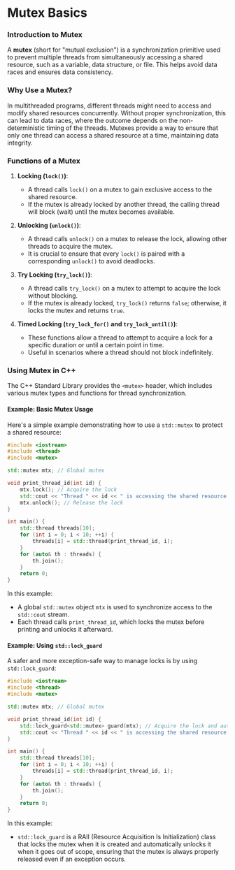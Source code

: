 # Mutex Basics

### Introduction to Mutex

A **mutex** (short for "mutual exclusion") is a synchronization primitive used to prevent multiple threads from simultaneously accessing a shared resource, such as a variable, data structure, or file. This helps avoid data races and ensures data consistency.

### Why Use a Mutex?

In multithreaded programs, different threads might need to access and modify shared resources concurrently. Without proper synchronization, this can lead to data races, where the outcome depends on the non-deterministic timing of the threads. Mutexes provide a way to ensure that only one thread can access a shared resource at a time, maintaining data integrity.

### Functions of a Mutex

1. **Locking (`lock()`)**:

   - A thread calls `lock()` on a mutex to gain exclusive access to the shared resource.
   - If the mutex is already locked by another thread, the calling thread will block (wait) until the mutex becomes available.

2. **Unlocking (`unlock()`)**:

   - A thread calls `unlock()` on a mutex to release the lock, allowing other threads to acquire the mutex.
   - It is crucial to ensure that every `lock()` is paired with a corresponding `unlock()` to avoid deadlocks.

3. **Try Locking (`try_lock()`)**:

   - A thread calls `try_lock()` on a mutex to attempt to acquire the lock without blocking.
   - If the mutex is already locked, `try_lock()` returns `false`; otherwise, it locks the mutex and returns `true`.

4. **Timed Locking (`try_lock_for()` and `try_lock_until()`)**:
   - These functions allow a thread to attempt to acquire a lock for a specific duration or until a certain point in time.
   - Useful in scenarios where a thread should not block indefinitely.

### Using Mutex in C++

The C++ Standard Library provides the `<mutex>` header, which includes various mutex types and functions for thread synchronization.

#### Example: Basic Mutex Usage

Here's a simple example demonstrating how to use a `std::mutex` to protect a shared resource:

```cpp
#include <iostream>
#include <thread>
#include <mutex>

std::mutex mtx; // Global mutex

void print_thread_id(int id) {
    mtx.lock(); // Acquire the lock
    std::cout << "Thread " << id << " is accessing the shared resource.\n";
    mtx.unlock(); // Release the lock
}

int main() {
    std::thread threads[10];
    for (int i = 0; i < 10; ++i) {
        threads[i] = std::thread(print_thread_id, i);
    }
    for (auto& th : threads) {
        th.join();
    }
    return 0;
}
```

In this example:

- A global `std::mutex` object `mtx` is used to synchronize access to the `std::cout` stream.
- Each thread calls `print_thread_id`, which locks the mutex before printing and unlocks it afterward.

#### Example: Using `std::lock_guard`

A safer and more exception-safe way to manage locks is by using `std::lock_guard`:

```cpp
#include <iostream>
#include <thread>
#include <mutex>

std::mutex mtx; // Global mutex

void print_thread_id(int id) {
    std::lock_guard<std::mutex> guard(mtx); // Acquire the lock and automatically release it when out of scope
    std::cout << "Thread " << id << " is accessing the shared resource.\n";
}

int main() {
    std::thread threads[10];
    for (int i = 0; i < 10; ++i) {
        threads[i] = std::thread(print_thread_id, i);
    }
    for (auto& th : threads) {
        th.join();
    }
    return 0;
}
```

In this example:

- `std::lock_guard` is a RAII (Resource Acquisition Is Initialization) class that locks the mutex when it is created and automatically unlocks it when it goes out of scope, ensuring that the mutex is always properly released even if an exception occurs.
